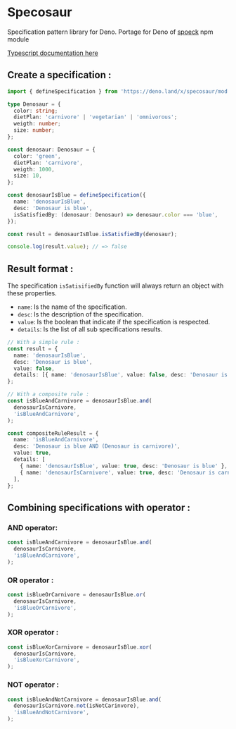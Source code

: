 # Specosaur

Specification pattern library for Deno.
Portage for Deno of [spoeck](https://www.npmjs.com/package/spoeck) npm module

[Typescript documentation here](https://doc.deno.land/https/deno.land/x/specosaur/mod.ts#Specification)

## Create a specification :

```typescript
import { defineSpecification } from 'https://deno.land/x/specosaur/mod.ts';

type Denosaur = {
  color: string;
  dietPlan: 'carnivore' | 'vegetarian' | 'omnivorous';
  weigth: number;
  size: number;
};

const denosaur: Denosaur = {
  color: 'green',
  dietPlan: 'carnivore',
  weigth: 1000,
  size: 10,
};

const denosaurIsBlue = defineSpecification({
  name: 'denosaurIsBlue',
  desc: 'Denosaur is blue',
  isSatisfiedBy: (denosaur: Denosaur) => denosaur.color === 'blue',
});

const result = denosaurIsBlue.isSatisfiedBy(denosaur);

console.log(result.value); // => false
```

## Result format :

The specification `isSatisifiedBy` function will always return an object with these properties.

- `name`: Is the name of the specification.
- `desc`: Is the description of the specification.
- `value`: Is the boolean that indicate if the specification is respected.
- `details`: Is the list of all sub specifications results.

```typescript
// With a simple rule :
const result = {
  name: 'denosaurIsBlue',
  desc: 'Denosaur is blue',
  value: false,
  details: [{ name: 'denosaurIsBlue', value: false, desc: 'Denosaur is blue' }],
};

// With a composite rule :
const isBlueAndCarnivore = denosaurIsBlue.and(
  denosaurIsCarnivore,
  'isBlueAndCarnivore',
);

const compositeRuleResult = {
  name: 'isBlueAndCarnivore',
  desc: 'Denosaur is blue AND (Denosaur is carnivore)',
  value: true,
  details: [
    { name: 'denosaurIsBlue', value: true, desc: 'Denosaur is blue' },
    { name: 'denosaurIsCarnivore', value: true, desc: 'Denosaur is carnivore' },
  ],
};
```

## Combining specifications with operator :

### AND operator:

```typescript
const isBlueAndCarnivore = denosaurIsBlue.and(
  denosaurIsCarnivore,
  'isBlueAndCarnivore',
);
```

### OR operator :

```typescript
const isBlueOrCarnivore = denosaurIsBlue.or(
  denosaurIsCarnivore,
  'isBlueOrCarnivore',
);
```

### XOR operator :

```typescript
const isBlueXorCarnivore = denosaurIsBlue.xor(
  denosaurIsCarnivore,
  'isBlueXorCarnivore',
);
```

### NOT operator :

```typescript
const isBlueAndNotCarnivore = denosaurIsBlue.and(
  denosaurIsCarnivore.not(isNotCarinvore),
  'isBlueAndNotCarnivore',
);
```
